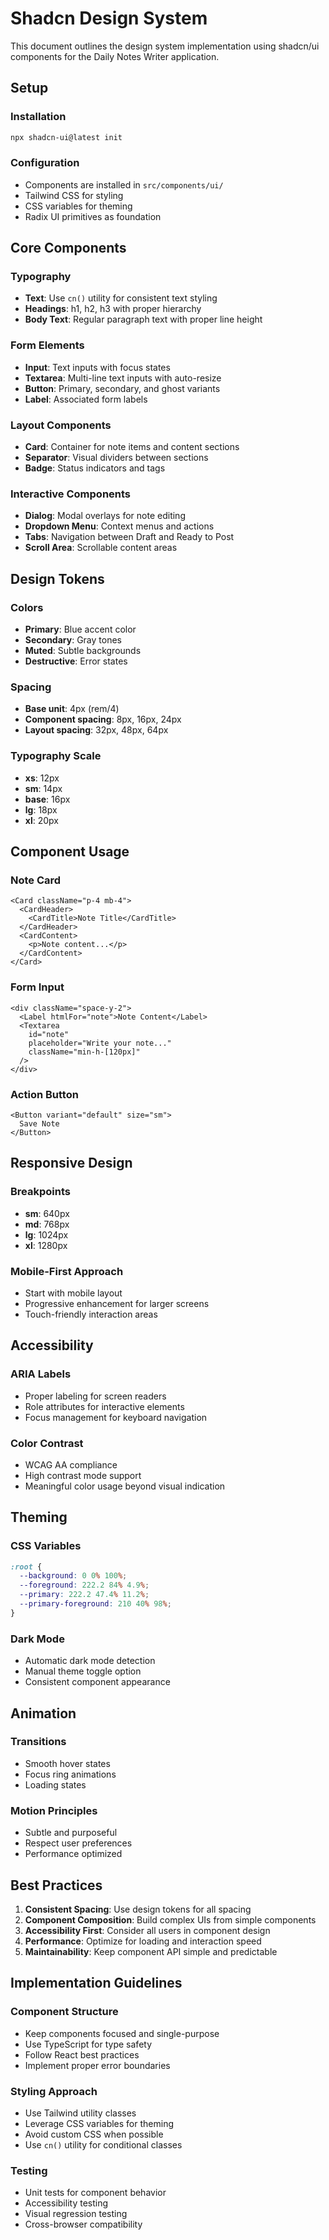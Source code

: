 # Shadcn Design System

This document outlines the design system implementation using shadcn/ui components for the Daily Notes Writer application.

## Setup

### Installation
```bash
npx shadcn-ui@latest init
```

### Configuration
- Components are installed in `src/components/ui/`
- Tailwind CSS for styling
- CSS variables for theming
- Radix UI primitives as foundation

## Core Components

### Typography
- **Text**: Use `cn()` utility for consistent text styling
- **Headings**: h1, h2, h3 with proper hierarchy
- **Body Text**: Regular paragraph text with proper line height

### Form Elements
- **Input**: Text inputs with focus states
- **Textarea**: Multi-line text inputs with auto-resize
- **Button**: Primary, secondary, and ghost variants
- **Label**: Associated form labels

### Layout Components
- **Card**: Container for note items and content sections
- **Separator**: Visual dividers between sections
- **Badge**: Status indicators and tags

### Interactive Components
- **Dialog**: Modal overlays for note editing
- **Dropdown Menu**: Context menus and actions
- **Tabs**: Navigation between Draft and Ready to Post
- **Scroll Area**: Scrollable content areas

## Design Tokens

### Colors
- **Primary**: Blue accent color
- **Secondary**: Gray tones
- **Muted**: Subtle backgrounds
- **Destructive**: Error states

### Spacing
- **Base unit**: 4px (rem/4)
- **Component spacing**: 8px, 16px, 24px
- **Layout spacing**: 32px, 48px, 64px

### Typography Scale
- **xs**: 12px
- **sm**: 14px
- **base**: 16px
- **lg**: 18px
- **xl**: 20px

## Component Usage

### Note Card
```tsx
<Card className="p-4 mb-4">
  <CardHeader>
    <CardTitle>Note Title</CardTitle>
  </CardHeader>
  <CardContent>
    <p>Note content...</p>
  </CardContent>
</Card>
```

### Form Input
```tsx
<div className="space-y-2">
  <Label htmlFor="note">Note Content</Label>
  <Textarea
    id="note"
    placeholder="Write your note..."
    className="min-h-[120px]"
  />
</div>
```

### Action Button
```tsx
<Button variant="default" size="sm">
  Save Note
</Button>
```

## Responsive Design

### Breakpoints
- **sm**: 640px
- **md**: 768px
- **lg**: 1024px
- **xl**: 1280px

### Mobile-First Approach
- Start with mobile layout
- Progressive enhancement for larger screens
- Touch-friendly interaction areas

## Accessibility

### ARIA Labels
- Proper labeling for screen readers
- Role attributes for interactive elements
- Focus management for keyboard navigation

### Color Contrast
- WCAG AA compliance
- High contrast mode support
- Meaningful color usage beyond visual indication

## Theming

### CSS Variables
```css
:root {
  --background: 0 0% 100%;
  --foreground: 222.2 84% 4.9%;
  --primary: 222.2 47.4% 11.2%;
  --primary-foreground: 210 40% 98%;
}
```

### Dark Mode
- Automatic dark mode detection
- Manual theme toggle option
- Consistent component appearance

## Animation

### Transitions
- Smooth hover states
- Focus ring animations
- Loading states

### Motion Principles
- Subtle and purposeful
- Respect user preferences
- Performance optimized

## Best Practices

1. **Consistent Spacing**: Use design tokens for all spacing
2. **Component Composition**: Build complex UIs from simple components
3. **Accessibility First**: Consider all users in component design
4. **Performance**: Optimize for loading and interaction speed
5. **Maintainability**: Keep component API simple and predictable

## Implementation Guidelines

### Component Structure
- Keep components focused and single-purpose
- Use TypeScript for type safety
- Follow React best practices
- Implement proper error boundaries

### Styling Approach
- Use Tailwind utility classes
- Leverage CSS variables for theming
- Avoid custom CSS when possible
- Use `cn()` utility for conditional classes

### Testing
- Unit tests for component behavior
- Accessibility testing
- Visual regression testing
- Cross-browser compatibility